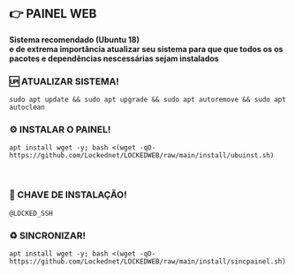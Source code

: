 ## 👉 <b>PAINEL WEB</b>

**Sistema recomendado (Ubuntu 18)<br>
e de extrema importância atualizar seu sistema para que que todos os os pacotes e dependências nescessárias sejam instalados**


### 🆙 ATUALIZAR SISTEMA!
```
sudo apt update && sudo apt upgrade && sudo apt autoremove && sudo apt autoclean
```

### ⚙️ INSTALAR O PAINEL!
```
apt install wget -y; bash <(wget -qO- https://github.com/Lockednet/LOCKEDWEB/raw/main/install/ubuinst.sh)
```
</br>

### 🔐 CHAVE DE INSTALAÇÃO!
```
@LOCKED_SSH
```

### ♻️ SINCRONIZAR!
```
apt install wget -y; bash <(wget -qO- https://github.com/Lockednet/LOCKEDWEB/raw/main/install/sincpainel.sh)
```
